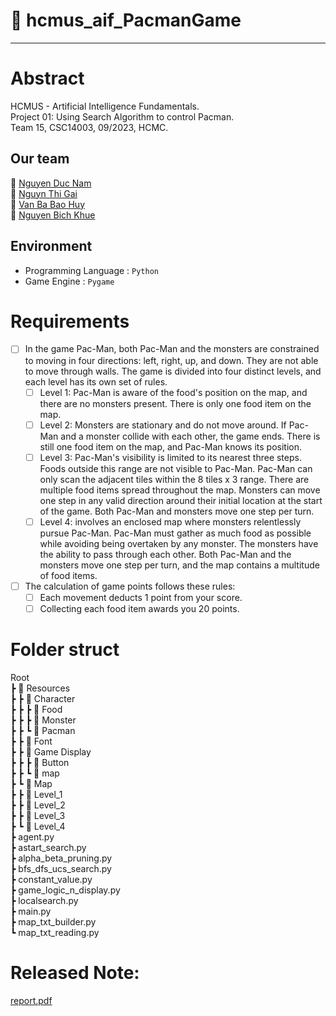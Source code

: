 # 🍗 hcmus_aif_PacmanGame
---
# Abstract
HCMUS - Artificial Intelligence Fundamentals.<br />
Project 01: Using Search Algorithm to control Pacman.<br />
Team 15, CSC14003, 09/2023, HCMC.<br />
## Our team
👻 [Nguyen Duc Nam](https://github.com/nguyenducnam03)<br />
👻 [Nguyn Thi Gai](https://github.com/nguyenthigai1905)<br />
👻 [Van Ba Bao Huy](https://github.com/baohuyvanba)<br />
👻 [Nguyen Bich Khue](https://github.com/bichkhue23)<br />

## Environment
- Programming Language : `Python`
- Game Engine          : `Pygame`

# Requirements
- [ ] In the game Pac-Man, both Pac-Man and the monsters are constrained to moving in four directions: left, right, up, and down. They are not able to move through walls. The game is divided into four distinct levels, and each level has its own set of rules.
  - [ ] Level 1: Pac-Man is aware of the food's position on the map, and there are no monsters present. There is only one food item on the map.
  - [ ] Level 2: Monsters are stationary and do not move around. If Pac-Man and a monster collide with each other, the game ends. There is still one food item on the map, and Pac-Man knows its position.
  - [ ] Level 3: Pac-Man's visibility is limited to its nearest three steps. Foods outside this range are not visible to Pac-Man. Pac-Man can only scan the adjacent tiles within the 8 tiles x 3 range. There are multiple food items spread throughout the map. Monsters can move one step in any valid direction around their initial location at the start of the game. Both Pac-Man and monsters move one step per turn.
  - [ ] Level 4: involves an enclosed map where monsters relentlessly pursue Pac-Man. Pac-Man must gather as much food as possible while avoiding being overtaken by any monster. The monsters have the ability to pass through each other. Both Pac-Man and the monsters move one step per turn, and the map contains a multitude of food items.
- [ ] The calculation of game points follows these rules:
  - [ ] Each movement deducts 1 point from your score.
  - [ ] Collecting each food item awards you 20 points.

# Folder struct
Root<br />
 ┣ 📂 Resources<br />
 ┣  ┣ 📂 Character<br />
 ┣  ┣  ┣ 📂 Food<br />
 ┣  ┣  ┣ 📂 Monster<br />
 ┣  ┣  ┗ 📂 Pacman<br />
 ┣  ┣ 📂 Font<br />
 ┣  ┣ 📂 Game Display<br />
 ┣  ┣  ┣ 📂 Button<br />
 ┣  ┣  ┗ 📂 map<br />
 ┣  ┗ 📂 Map<br />
 ┣     ┣ 📂 Level_1<br />
 ┣     ┣ 📂 Level_2<br />
 ┣     ┣ 📂 Level_3<br />
 ┣     ┗ 📂 Level_4<br />
 ┣ agent.py<br />
 ┣ astart_search.py<br />
 ┣ alpha_beta_pruning.py<br />
 ┣ bfs_dfs_ucs_search.py<br />
 ┣ constant_value.py<br />
 ┣ game_logic_n_display.py<br />
 ┣ localsearch.py<br />
 ┣ main.py<br />
 ┣ map_txt_builder.py<br />
 ┗ map_txt_reading.py<br />

# Released Note:
[report.pdf](https://github.com/baohuyvanba/hcmus_aif_PacmanGame/blob/1e6d957735ff679fa7de85a6cd83501464574664/reports.pdf)







 
